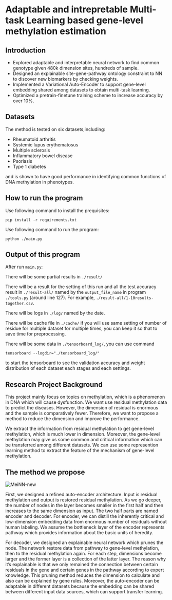 # Adaptable and intrepretable Multi-task Learning based gene-level methylation estimation

## Introduction
-	Explored adaptable and interpretable neural network to find common genotype given 480k dimension sites, hundreds of sample. 
-	Designed an explainable site-gene-pathway ontology constraint to NN to discover new biomarkers by checking weights.
-	Implemented a Variational Auto-Encoder to support gene-level embedding shared among datasets to obtain multi-task learning.
-	Optimized a pretrain-finetune training scheme to increase accuracy by over 10%.

## Datasets
The method is tested on six datasets,including:

- Rheumatoid arthritis
- Systemic lupus erythematosus
- Multiple sclerosis
- Inflammatory bowel disease
- Psoriasis
- Type 1 diabetes

and is shown to have good performance in identifying common functions of DNA methylation in phenotypes.

## How to run the program
Use following command to install the prequisites:
```
pip install -r requirements.txt
```

Use following command to run the program:
```
python ./main.py
```

## Output of this program
After run `main.py`:

There will be some partial results in `./result/`

There will be a result for the setting of this run and all the test accuracy result in `./result-all/` named by the `output_file_name` in program `./tools.py` (around line 127). For example, `./result-all/1-10results-together.csv`.

There will be logs in `./log/` named by the date.

There will be cache file in `./cache/` if you will use same setting of number of residue for multiple dataset for multiple times, you can keep it so  that to save time for preprocessing.

There will be some data in `./tensorboard_log/`, you can use command 
```
tensorboard --logdir="./tensorboard_log/"
``` 
to start the tensorboard to see the validation accuracy and weight distribution of each dataset each stages and each settings.

## Research Project Background
This project mainly focus on topics on methylation, which is a phenomenon in DNA which will cause dysfunction. We want use residual methylation data to predict the diseases.
However, the dimension of residual is enormous and the sample is comparatively fewer. Therefore, we want to propose a method to reduce the dimension and improve the performance.

We extract the information from residual methylation to get gene-level methylation, which is much lower in dimension.
Moreover, the gene-level methylation may give us some common and critical information which can be transferred among different datasets. We can use some represention learning method to extract the feature of the mechanism of gene-level methylation.



## The method we propose
![MeiNN-new](https://user-images.githubusercontent.com/45730271/227006440-26e25521-c8e2-4019-b614-30211ebd6b4f.png)

First, we designed a refined auto-encoder architecture. Input is residual methylation and output is restored residual methylation. As we go deeper, the number of nodes in the layer becomes smaller in the first half and then increases to the same dimension as input. The two half parts are named encoder and decoder. For encoder, we can distill the inherently critical and low-dimension embedding data from enormous number of residuals without human labeling. We assume the bottleneck layer of the encoder represents pathway which provides information about the basic units of heredity. 

For decoder, we designed an explainable neural network which prunes the node. The network restore data from pathway to gene-level methylation, then to the residual methylation again. For each step, dimensions become larger and the former layer is a collection of the latter layer. The reason why it’s explainable is that we only remained the connection between certain residuals in the gene and certain genes in the pathway according to expert knowledge. This pruning method reduces the dimension to calculate and also can be explained by gene rules. 
Moreover, the auto-encoder can be adaptable in different datasets because the embedding can be shared between different input data sources, which can support transfer learning.
